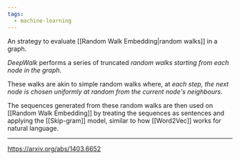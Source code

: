 ```yaml
---
tags:
  - machine-learning
---
```

An strategy to evaluate [[Random Walk Embedding|random walks]] in a graph.

*DeepWalk* performs a series of truncated *random walks starting from each node in the graph*.

These walks are akin to simple random walks where, at *each step, the next node is chosen uniformly at random from the current node's neighbours*.

The sequences generated from these random walks are then used on [[Random Walk Embedding]] by treating the sequences as sentences and applying the [[Skip-gram]] model, similar to how [[Word2Vec]] works for natural language.


---

https://arxiv.org/abs/1403.6652